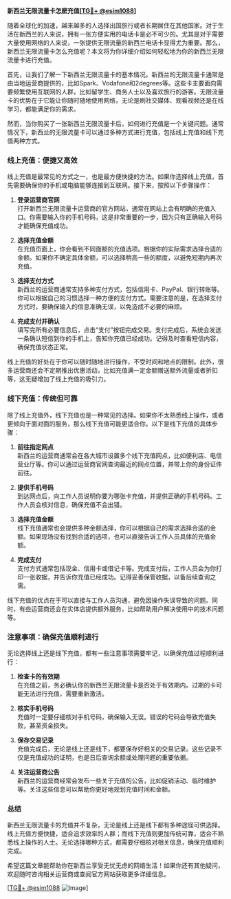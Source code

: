 **新西兰无限流量卡怎麽充值[[TG💪+ @esim1088](https://t.me/s/esim1088)]**

随着全球化的加速，越来越多的人选择出国旅行或者长期居住在其他国家。对于生活在新西兰的人来说，拥有一张方便实用的电话卡是必不可少的。尤其是对于需要大量使用网络的人来说，一张提供无限流量的新西兰电话卡显得尤为重要。那么，新西兰无限流量卡怎么充值呢？本文将为你详细介绍如何轻松地为你的新西兰无限流量卡进行充值。

首先，让我们了解一下新西兰无限流量卡的基本情况。新西兰的无限流量卡通常是由当地运营商提供的，比如Spark、Vodafone和2degrees等。这些卡主要面向需要频繁使用互联网的人群，比如留学生、商务人士以及喜欢旅行的游客。无限流量卡的优势在于它能让你随时随地使用网络，无论是刷社交媒体、观看视频还是在线学习，都能满足你的需求。

然而，当你购买了一张新西兰无限流量卡后，如何进行充值是一个关键问题。通常情况下，新西兰的无限流量卡可以通过多种方式进行充值，包括线上充值和线下充值两种方式。

### **线上充值：便捷又高效**

线上充值是最常见的方式之一，也是最方便快捷的方法。如果你选择线上充值，首先需要确保你的手机或电脑能够连接到互联网。接下来，按照以下步骤操作：

1. **登录运营商官网**  
   打开新西兰无限流量卡运营商的官方网站，通常在网站上会有明确的充值入口。你需要输入你的手机号码，这是非常重要的一步，因为只有正确输入号码才能确保充值成功。

2. **选择充值金额**  
   在充值页面上，你会看到不同面额的充值选项。根据你的实际需求选择合适的金额。如果你不确定具体金额，可以选择稍高一些的额度，以避免短期内再次充值。

3. **选择支付方式**  
   新西兰的运营商通常支持多种支付方式，包括信用卡、PayPal、银行转账等。你可以根据自己的习惯选择一种方便的支付方式。需要注意的是，在选择支付方式时，要确保输入的信息准确无误，以免造成不必要的麻烦。

4. **完成支付并确认**  
   填写完所有必要信息后，点击“支付”按钮完成交易。支付完成后，系统会发送一条确认短信到你的手机上，告知你充值已经成功。记得及时查看短信内容，确保充值状态正常。

线上充值的好处在于你可以随时随地进行操作，不受时间和地点的限制。此外，很多运营商还会不定期推出优惠活动，比如充值满一定金额赠送额外流量或者折扣等，这无疑增加了线上充值的吸引力。

### **线下充值：传统但可靠**

除了线上充值外，线下充值也是一种常见的选择。如果你不太熟悉线上操作，或者更倾向于面对面的服务，那么线下充值可能更适合你。以下是线下充值的具体步骤：

1. **前往指定网点**  
   新西兰的运营商通常会在各大城市设置多个线下充值网点，比如便利店、电信营业厅等。你可以通过运营商官网查询最近的网点位置，并带上你的身份证件前往。

2. **提供手机号码**  
   到达网点后，向工作人员说明你要为哪张卡充值，并提供正确的手机号码。工作人员会核对信息，确保充值不会出错。

3. **选择充值金额**  
   线下充值通常也会提供多种金额选择，你可以根据自己的需求选择合适的金额。如果现场没有找到合适的选项，也可以直接告诉工作人员具体的充值金额。

4. **完成支付**  
   支付方式通常包括现金、信用卡或借记卡等。完成支付后，工作人员会为你打印一张收据，并告诉你充值已经成功。记得妥善保管收据，以备后续查询之需。

线下充值的优点在于可以直接与工作人员沟通，避免因操作失误导致的问题。同时，有些运营商还会在实体店提供额外服务，比如帮助用户解决使用中的技术问题等。

### **注意事项：确保充值顺利进行**

无论选择线上还是线下充值，都有一些注意事项需要牢记，以确保充值过程顺利进行：

1. **检查卡的有效期**  
   在充值之前，务必确认你的新西兰无限流量卡是否处于有效期内。过期的卡可能无法进行充值，需要重新激活。

2. **核实手机号码**  
   充值时一定要仔细核对手机号码，确保输入无误。错误的号码会导致充值失败，甚至资金损失。

3. **保存交易记录**  
   充值完成后，无论是线上还是线下，都要保存好相关的交易记录。这些记录不仅是充值成功的证明，也是日后查询余额或处理问题的重要依据。

4. **关注运营商公告**  
   新西兰的运营商经常会发布一些关于充值的公告，比如促销活动、临时维护等。关注这些信息可以帮助你更好地规划充值时间和金额。

### **总结**

新西兰无限流量卡的充值并不复杂，无论是线上还是线下都有多种途径可供选择。线上充值方便快捷，适合追求效率的人群；而线下充值则更加传统可靠，适合不熟悉线上操作的人士。无论选择哪种方式，都需要仔细核对相关信息，确保充值顺利完成。

希望这篇文章能帮助你在新西兰享受无忧无虑的网络生活！如果你还有其他疑问，欢迎随时咨询相关运营商或查阅官方网站获取更多详细信息。

[[TG💪+ @esim1088](https://t.me/s/esim1088) ![Image](https://i.postimg.cc/4NQfJmqS/Snipaste-2025-05-13-00-14-12.png)]